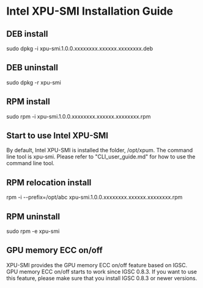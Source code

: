 
# Intel XPU-SMI Installation Guide

## DEB install
sudo dpkg -i xpu-smi.1.0.0.xxxxxxxx.xxxxxx.xxxxxxxx.deb

## DEB uninstall
sudo dpkg -r xpu-smi

## RPM install
sudo rpm -i xpu-smi.1.0.0.xxxxxxxx.xxxxxx.xxxxxxxx.rpm

## Start to use Intel XPU-SMI
By default, Intel XPU-SMI is installed the folder, /opt/xpum. The command line tool is xpu-smi. Please refer to "CLI_user_guide.md" for how to use the command line tool.

## RPM relocation install
rpm -i --prefix=/opt/abc xpu-smi.1.0.0.xxxxxxxx.xxxxxx.xxxxxxxx.rpm

## RPM uninstall
sudo rpm -e xpu-smi

## GPU memory ECC on/off
XPU-SMI provides the GPU memory ECC on/off feature based on IGSC. GPU memory ECC on/off starts to work since IGSC 0.8.3. If you want to use this feature, please make sure that you install IGSC 0.8.3 or newer versions. 